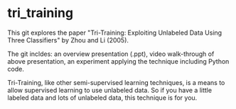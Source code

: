 # tri_training
This git explores the paper "Tri-Training: Exploiting Unlabeled Data Using Three Classifiers" by Zhou and Li (2005).

The git incldes:
an overview presentation (.ppt), 
video walk-through of above presentation,
an experiment applying the technique including Python code.

Tri-Training, like other semi-supervised learning techniques, is a means to allow supervised learning to use unlabeled data. So if you have a little labeled data and lots of unlabeled data, this technique is for you.
